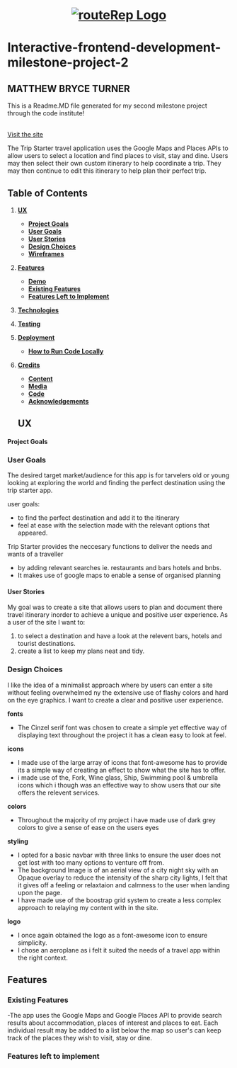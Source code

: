 <h1 align="center">
  <a href="https://github.com/mattyturn95/interactive-frontend-development-milestone-project-2" target="_blank"><img src="https://github.com/mattyturn95/interactive-frontend-development-milestone-project-2/blob/master/images/interactive%20logo%20image.png" alt="routeRep Logo"/></a>
</h1>

# Interactive-frontend-development-milestone-project-2

## MATTHEW BRYCE TURNER
This is a Readme.MD file generated for my second milestone project through the code institute!
<br>
<br>
<div class="align-center">

[Visit the site](https://mattyturn95.github.io/interactive-frontend-development-milestone-project-2/)

</div>

The Trip Starter travel application uses the Google Maps and Places APIs to allow users to select a location and find places to visit, stay and dine. Users may then select their own custom itinerary to help coordinate a trip. They may then continue to edit this itinerary to help plan their perfect trip.

## Table of Contents
1. [**UX**](#ux)
    - [**Project Goals**](#project-goals)
    - [**User Goals**](#player-goals)
    - [**User Stories**](#user-stories)
    - [**Design Choices**](#design-choices)
    - [**Wireframes**](#wireframes)

2. [**Features**](#features)
    - [**Demo**](#demo)
    - [**Existing Features**](#existing-features)
    - [**Features Left to Implement**](#features-left-to-implement)

3. [**Technologies**](#technologies)

4. [**Testing**](#testing)

5. [**Deployment**](#deployment)
    - [**How to Run Code Locally**](#how-to-run-locally)

6. [**Credits**](#credits)
    - [**Content**](#content)
    - [**Media**](#media)
    - [**Code**](#code)
    - [**Acknowledgements**](#acknowledgements)
    
    ## UX

#### Project Goals

### User Goals

The desired target market/audience for this app is for tarvelers old or young looking at exploring the world and finding the perfect destination using the trip starter app.

user goals:
- to find the perfect destination and add it to the itinerary
- feel at ease with the selection made with the relevant options that appeared.

Trip Starter provides the neccesary functions to deliver the needs and wants of a traveller
- by adding relevant searches ie. restaurants and bars hotels and bnbs.
- It makes use of google maps to enable a sense of organised planning 

#### User Stories

My goal was to create a site that allows users to plan and document there travel itinerary inorder to achieve a unique and positive user experience.
As a user of the site I want to:
1. to select a destination and have a look at the relevent bars, hotels and tourist destinations.
2. create a list to keep my plans neat and tidy.

### Design Choices
I like the idea of a minimalist approach where by users can enter a site without feeling overwhelmed ny the extensive use of flashy colors and hard on the eye graphics. I want to create a clear and positive user experience.

**fonts**
- The Cinzel serif font was chosen to create a simple yet effective way of displaying text throughout the project
it has a clean easy to look at feel.

**icons**
- I made use of the large array of icons that font-awesome has to provide its a simple way of creating an effect to show what the site has to offer.
- i made use of the, Fork, Wine glass, Ship, Swimming pool & umbrella icons which i though was an effective way to show users that our site offers the relevent services.

**colors**
- Throughout the majority of my project i have made use of dark grey colors to give a sense of ease on the users eyes

**styling**
- I opted for a basic navbar with three links to ensure the user does not get lost with too many options to venture off from.
- The background Image is of an aerial view of a city night sky with an Opaque overlay to reduce the intensity of the sharp city lights, I felt that it gives off a feeling or relaxtaion and calmness to the user when landing upon the page.
- I have made use of the boostrap grid system to create a less complex approach to relaying my content with in the site.

**logo**
- I once again obtained the logo as a font-awesome icon to ensure simplicity.
- I chose an aeroplane as i felt it suited the needs of a travel app within the right context.

## Features
### Existing Features
-The app uses the Google Maps and Google Places API to provide search results about accommodation, places of interest and places to eat. Each individual result may be added to a list below the map so user's can keep track of the places they wish to visit, stay or dine.

### Features left to implement 
